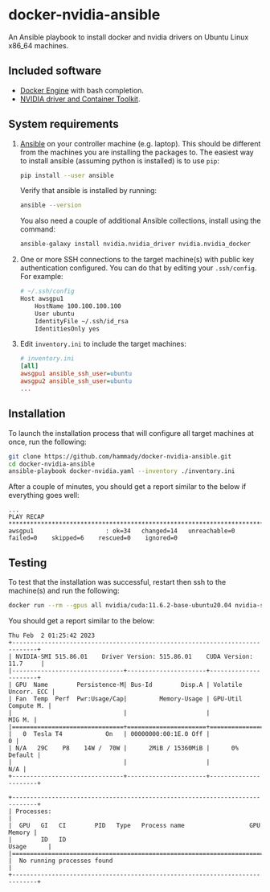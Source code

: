# docker-nvidia-ansible
An Ansible playbook to install docker and nvidia drivers on Ubuntu Linux x86_64 machines.

## Included software

- [Docker Engine](https://docs.docker.com/engine/install/ubuntu/) with bash completion.
- [NVIDIA driver and Container Toolkit](https://docs.nvidia.com/datacenter/cloud-native/container-toolkit/install-guide.html).

## System requirements
1. [Ansible](https://docs.ansible.com/ansible/latest/installation_guide/intro_installation.html?extIdCarryOver=true&sc_cid=701f2000001OH7YAAW)
on your controller machine (e.g. laptop). This should be different from the machines you
are installing the packages to. The easiest way to install ansible (assuming python is installed)
is to use `pip`:
    ```bash
    pip install --user ansible
    ```
    Verify that ansible is installed by running:
    ```bash
    ansible --version
    ```
    You also need a couple of additional Ansible collections, install using the command:
    ```bash
    ansible-galaxy install nvidia.nvidia_driver nvidia.nvidia_docker
    ```
1. One or more SSH connections to the target machine(s) with public key authentication configured. You can do that by editing your `.ssh/config`. For example:
    ```bash
    # ~/.ssh/config
    Host awsgpu1
        HostName 100.100.100.100
        User ubuntu
        IdentityFile ~/.ssh/id_rsa
        IdentitiesOnly yes
    ```

1. Edit `inventory.ini` to include the target machines:
    ```ini
    # inventory.ini
    [all]
    awsgpu1 ansible_ssh_user=ubuntu
    awsgpu2 ansible_ssh_user=ubuntu
    ...
    ```

## Installation
To launch the installation process that will configure all target
machines at once, run the following:
```bash
git clone https://github.com/hammady/docker-nvidia-ansible.git
cd docker-nvidia-ansible
ansible-playbook docker-nvidia.yaml --inventory ./inventory.ini
```

After a couple of minutes, you should get a report similar to the below if everything goes well:
```
...
PLAY RECAP ****************************************************************************************************************************************************************************************************************************************
awsgpu1                    : ok=34   changed=14   unreachable=0    failed=0    skipped=6    rescued=0    ignored=0   
```

## Testing

To test that the installation was successful, restart then ssh to the machine(s) and run the following:
```bash
docker run --rm --gpus all nvidia/cuda:11.6.2-base-ubuntu20.04 nvidia-smi
```

You should get a report similar to the below:
```
Thu Feb  2 01:25:42 2023
+-----------------------------------------------------------------------------+
| NVIDIA-SMI 515.86.01    Driver Version: 515.86.01    CUDA Version: 11.7     |
|-------------------------------+----------------------+----------------------+
| GPU  Name        Persistence-M| Bus-Id        Disp.A | Volatile Uncorr. ECC |
| Fan  Temp  Perf  Pwr:Usage/Cap|         Memory-Usage | GPU-Util  Compute M. |
|                               |                      |               MIG M. |
|===============================+======================+======================|
|   0  Tesla T4            On   | 00000000:00:1E.0 Off |                    0 |
| N/A   29C    P8    14W /  70W |      2MiB / 15360MiB |      0%      Default |
|                               |                      |                  N/A |
+-------------------------------+----------------------+----------------------+
                                                                               
+-----------------------------------------------------------------------------+
| Processes:                                                                  |
|  GPU   GI   CI        PID   Type   Process name                  GPU Memory |
|        ID   ID                                                   Usage      |
|=============================================================================|
|  No running processes found                                                 |
+-----------------------------------------------------------------------------+
```
